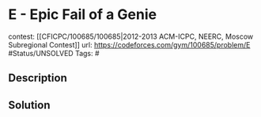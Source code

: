 # E - Epic Fail of a Genie

contest: [[CFICPC/100685/100685|2012-2013 ACM-ICPC, NEERC, Moscow Subregional Contest]]
url: https://codeforces.com/gym/100685/problem/E
#Status/UNSOLVED
Tags: #

## Description

## Solution

